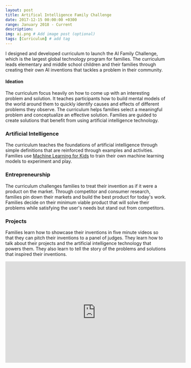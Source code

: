 ```yaml
---
layout: post
title: Artifical Intelligence Family Challenge
date: 2017-12-15 00:00:00 +0300
range: January 2018 - Current
description:
img: ai.png # Add image post (optional)
tags: [Curriculum] # add tag
---
```


I designed and developed curriculum to launch the AI Family Challenge, which is the largest global technology program for families. The curriculum leads elementary and middle school children and their families through creating their own AI inventions that tackles a problem in their community.

#### Ideation
The curriculum focus heavily on how to come up with an interesting problem and solution. It teaches participants how to build mental models of the world around them to quickly identify causes and effects of different problems they observe. The curriculum helps families select a meaningful problem and conceptualize an effective solution. Families are guided to create solutions that benefit from using artificial intelligence technology.

### Artificial Intelligence
The curriculum teaches the foundations of artificial intelligence through simple definitions that are reinforced through examples and activities. Families use [Machine Learning for Kids](https://machinelearningforkids.co.uk/) to train their own machine learning models to experiment and play.

### Entrepreneurship
The curriculum challenges families to treat their invention as if it were a product on the market. Through competitor and consumer research, families pin down their markets and build the best product for today's work. Families decide on their minimum viable product that will solve their problems while satisfying the user's needs but stand out from competitors.

### Projects
Families learn how to showcase their inventions in five minute videos so that they can pitch their inventions to a panel of judges. They learn how to talk about their projects and the artificial intelligence technology that powers them. They also learn to tell the story of the problems and solutions that inspired their inventions.

<iframe width="560" height="315" src="https://www.youtube.com/embed/58R80Xk6Hgw" frameborder="0" gesture="media" allow="encrypted-media" allowfullscreen class="center-image"></iframe>